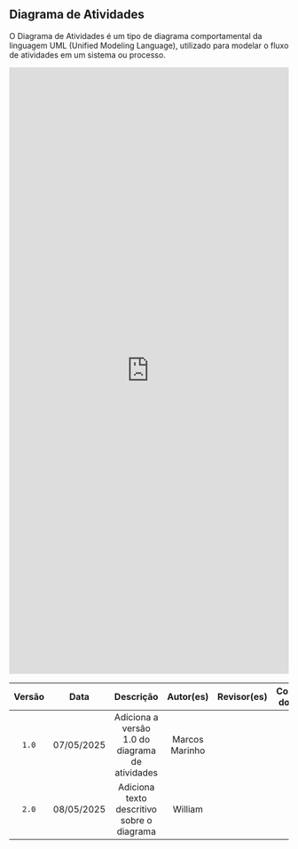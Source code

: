 ## Diagrama de Atividades

O Diagrama de Atividades é um tipo de diagrama comportamental da linguagem UML (Unified Modeling Language), utilizado para modelar o fluxo de atividades em um sistema ou processo.

<iframe frameborder="0" style="width:100%;height:1094px;" src="https://viewer.diagrams.net/?tags=%7B%7D&lightbox=1&highlight=0000ff&edit=_blank&layers=1&nav=1&title=Diagrama%20de%20atividades.drawio&dark=auto#Uhttps%3A%2F%2Fdrive.google.com%2Fuc%3Fid%3D1S4TIYXnwBiwJAwhYGiVmFDtVEYpevO1L%26export%3Ddownload"></iframe>

| Versão | Data | Descrição | Autor(es) | Revisor(es) | Comentário do Revisor |
| :-: | :-: | :-: | :-: | :-: | :-: |
| `1.0` | 07/05/2025  | Adiciona a versão 1.0 do diagrama de atividades | Marcos Marinho | | |
| `2.0` | 08/05/2025  | Adiciona texto descritivo sobre o diagrama | William | | |
